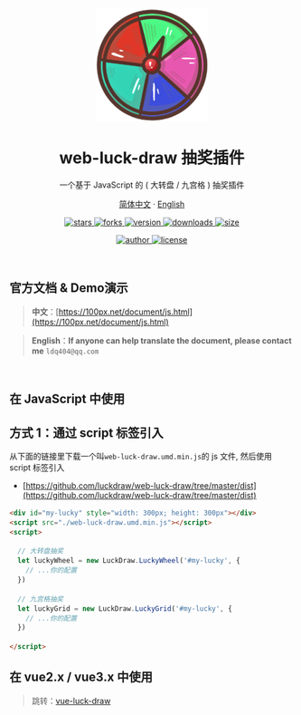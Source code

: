 
<div align="center">
  <img src="./logo.png" width="200" alt="logo" />
  <h1>web-luck-draw 抽奖插件</h1>
  <p>一个基于 JavaScript 的 ( 大转盘 / 九宫格 ) 抽奖插件</p>
  <p class="hidden">
    <a href="https://github.com/luckdraw/web-luck-draw#readme">简体中文</a>
    ·
    <a href="https://github.com/luckdraw/web-luck-draw/tree/master/en">English</a>
  </p>
  <p>
    <a href="https://github.com/luckdraw/web-luck-draw/stargazers" target="_black">
      <img src="https://img.shields.io/github/stars/luckdraw/web-luck-draw?&logo=github" alt="stars" />
    </a>
    <a href="https://github.com/luckdraw/web-luck-draw/network/members" target="_black">
      <img src="https://img.shields.io/github/forks/luckdraw/web-luck-draw?logo=github" alt="forks" />
    </a>
    <a href="https://www.npmjs.com/package/web-luck-draw" target="_black">
      <img src="https://img.shields.io/github/package-json/v/luckdraw/web-luck-draw?&logo=npm" alt="version" />
    </a>
    <a href="https://www.npmjs.com/package/web-luck-draw" target="_black">
      <img src="https://img.shields.io/npm/dt/web-luck-draw?&logo=npm" alt="downloads" />
    </a>
    <a href="https://github.com/luckdraw/web-luck-draw/tree/master/dist" target="_black">
      <img src="https://img.shields.io/github/size/luckdraw/web-luck-draw/dist/web-luck-draw.umd.min.js?&logo=npm" alt="size" />
    </a>
  </p>
  <p>
    <a href="https://github.com/buuing" target="_black">
      <img src="https://img.shields.io/badge/Author-%20buuing%20-7289da.svg?&logo=github" alt="author" />
    </a>
    <a href="https://github.com/luckdraw/web-luck-draw/blob/master/LICENSE" target="_black">
      <img src="https://img.shields.io/github/license/luckdraw/web-luck-draw?&logo=github" alt="license" />
    </a>
  </p>
</div>

<br />

## 官方文档 & Demo演示

> **中文**：[https://100px.net/document/js.html](https://100px.net/document/js.html)  

> **English**：**If anyone can help translate the document, please contact me** `ldq404@qq.com`

<br />

## 在 JavaScript 中使用

## 方式 1：通过 script 标签引入

从下面的链接里下载一个叫`web-luck-draw.umd.min.js`的 js 文件, 然后使用 script 标签引入

- [https://github.com/luckdraw/web-luck-draw/tree/master/dist](https://github.com/luckdraw/web-luck-draw/tree/master/dist)

```html
<div id="my-lucky" style="width: 300px; height: 300px"></div>
<script src="./web-luck-draw.umd.min.js"></script>
<script>

  // 大转盘抽奖
  let luckyWheel = new LuckDraw.LuckyWheel('#my-lucky', {
    // ...你的配置
  })
  
  // 九宫格抽奖
  let luckyGrid = new LuckDraw.LuckyGrid('#my-lucky', {
    // ...你的配置
  })

</script>
```

## 在 vue2.x / vue3.x 中使用

> 跳转：[vue-luck-draw](https://github.com/luckdraw/vue-luck-draw#readme)
